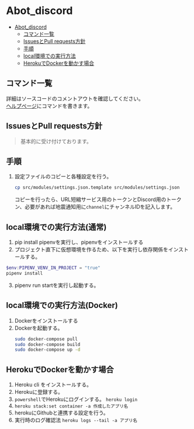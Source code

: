 # Abot_discord
- [Abot_discord](#abot_discord)
  - [コマンド一覧](#コマンド一覧)
  - [IssuesとPull requests方針](#issuesとpull-requests方針)
  - [手順](#手順)
  - [local環境での実行方法](#local環境での実行方法)
  - [HerokuでDockerを動かす場合](#herokuでdockerを動かす場合)

## コマンド一覧
詳細はソースコードのコメントアウトを確認してください。  
[ヘルプページ](./help.md)にコマンドを書きます。

## IssuesとPull requests方針
>基本的に受け付けております。

## 手順
1. 設定ファイルのコピーと各種設定を行う。
    ```bash
    cp src/modules/settings.json.template src/modules/settings.json
    ```
    コピーを行ったら、URL短縮サービス用のトークンとDiscord用のトークン、必要があれば地震通知用に`channel`にチャンネルIDを記入します。

## local環境での実行方法(通常)
1. pip install pipenvを実行し、pipenvをインストールする
2. プロジェクト直下に仮想環境を作るため、以下を実行し依存関係をインストールする。
  ```powershell
  $env:PIPENV_VENV_IN_PROJECT = "true"
  pipenv install
  ```
3. pipenv run startを実行し起動する。


## local環境での実行方法(Docker)
1. Dockerをインストールする
2. Dockerを起動する。
    ```bash
    sudo docker-compose pull
    sudo docker-compose build
    sudo docker-compose up -d
    ```


## HerokuでDockerを動かす場合
1. Heroku cli をインストールする。
2. Herokuに登録する。
3. `powershell`でHerokuにログインする。
   `heroku login`
4. `heroku stack:set container -a 作成したアプリ名`
5. herokuにGithubと連携する設定を行う。
6. 実行時のログ確認法
   `heroku logs --tail -a アプリ名`
